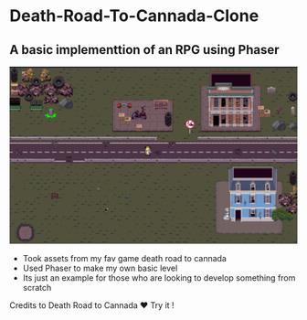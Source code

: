 # Death-Road-To-Cannada-Clone
## A basic implementtion of an RPG using Phaser

![Death Road to cannada clone](https://github.com/badboysm890/Death-Road-To-Cannada-Clone/blob/main/example-image.png)

- Took assets from my fav game death road to cannada
- Used Phaser to make my own basic level
- Its just an example for those who are looking to develop something from scratch

Credits to Death Road to Cannada ❤ 
Try it !


